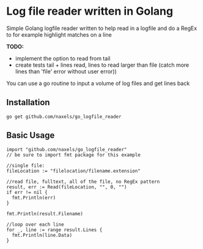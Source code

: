 # Log file reader written in Golang

Simple Golang logfile reader written to help read in a logfile
and do a RegEx to for example highlight matches on a line

**TODO:**
- implement the option to read from tail
- create tests tail + lines read, lines to read larger than file (catch more lines than 'file' error without user error))


You can use a go routine to input a volume of log files and get lines back

## Installation
```
go get github.com/naxels/go_logfile_reader
```

## Basic Usage
```
import "github.com/naxels/go_logfile_reader"
// be sure to import fmt package for this example

//single file:
fileLocation := "filelocation/filename.extension"

//read file, fulltext, all of the file, no RegEx pattern
result, err := Read(fileLocation, "", 0, "")
if err != nil {
  fmt.Println(err)
}

fmt.Println(result.Filename)

//loop over each line
for _, line := range result.Lines {
  fmt.Println(line.Data)
}
```
